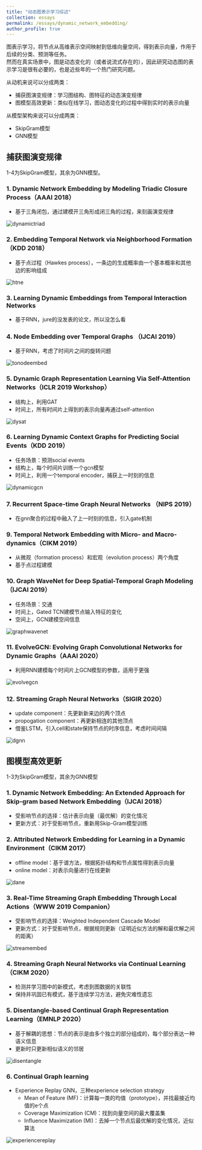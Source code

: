 ```yaml
---
title: "动态图表示学习综述"
collection: essays
permalink: /essays/dynamic_network_embedding/
author_profile: true
---
```


图表示学习，将节点从高维表示空间映射到低维向量空间，得到表示向量，作用于后续的分类、预测等任务。  
然而在真实场景中，图是动态变化的（或者说流式存在的），因此研究动态图的表示学习是很有必要的，也是近些年的一个热门研究问题。

从动机来说可以分成两类：
* 捕获图演变规律：学习图结构、图特征的动态演变规律
* 图模型高效更新：类似在线学习，图动态变化的过程中得到实时的表示向量

从模型架构来说可以分成两类：
* SkipGram模型
* GNN模型


## 捕获图演变规律

1-4为SkipGram模型，其余为GNN模型。

### 1. Dynamic Network Embedding by Modeling Triadic Closure Process（AAAI 2018）
* 基于三角闭包，通过建模开三角形成闭三角的过程，来刻画演变规律

![dynamictriad](dynamic_network_embedding_img/dynamictriad.png)

### 2. Embedding Temporal Network via Neighborhood Formation（KDD 2018）
* 基于点过程（Hawkes process），一条边的生成概率由一个基本概率和其他边的影响组成

![htne](dynamic_network_embedding_img/htne.png)

### 3. Learning Dynamic Embeddings from Temporal Interaction Networks
* 基于RNN，jure的没发表的论文，所以没怎么看

### 4. Node Embedding over Temporal Graphs （IJCAI 2019）
* 基于RNN，考虑了时间片之间的旋转问题

![tonodeembed](dynamic_network_embedding_img/tonodeembed.png)

### 5. Dynamic Graph Representation Learning Via Self-Attention Networks（ICLR 2019 Workshop）
* 结构上，利用GAT
* 时间上，所有时间片上得到的表示向量再通过self-attention

![dysat](dynamic_network_embedding_img/dysat.png)

### 6. Learning Dynamic Context Graphs for Predicting Social Events（KDD 2019）
* 任务场景：预测social events
* 结构上，每个时间片训练一个gcn模型
* 时间上，利用一个temporal encoder，捕获上一时刻的信息

![dynamicgcn](dynamic_network_embedding_img/dynamicgcn.png)

### 7. Recurrent Space-time Graph Neural Networks （NIPS 2019）
* 在gnn聚合的过程中融入了上一时刻的信息，引入gate机制

### 9. Temporal Network Embedding with Micro- and Macro-dynamics（CIKM 2019）
* 从微观（formation process）和宏观（evolution process）两个角度
* 基于点过程建模

### 10. Graph WaveNet for Deep Spatial-Temporal Graph Modeling（IJCAI 2019）
* 任务场景：交通
* 时间上，Gated TCN建模节点输入特征的变化
* 空间上，GCN建模空间信息

![graphwavenet](dynamic_network_embedding_img/graphwavenet.png)

### 11. EvolveGCN: Evolving Graph Convolutional Networks for Dynamic Graphs（AAAI 2020）
* 利用RNN建模每个时间片上GCN模型的参数，适用于更强

![evolvegcn](dynamic_network_embedding_img/evolvegcn.png)

### 12. Streaming Graph Neural Networks（SIGIR 2020）
* update component：先更新新来边的两个顶点
* propogation component：再更新相连的其他顶点
* 借鉴LSTM，引入cell和state保持节点的时序信息，考虑时间间隔

![dgnn](dynamic_network_embedding_img/dgnn.png)


## 图模型高效更新

1-3为SkipGram模型，其余为GNN模型

### 1. Dynamic Network Embedding: An Extended Approach for Skip-gram based Network Embedding（IJCAI 2018）
* 受影响节点的选择：估计表示向量（最优解）的变化情况
* 更新方式：对于受影响节点，重新用Skip-Gram模型训练

### 2. Attributed Network Embedding for Learning in a Dynamic Environment（CIKM 2017）
* offline model：基于谱方法，根据拓扑结构和节点属性得到表示向量
* online model：对表示向量进行在线更新

![dane](dynamic_network_embedding_img/dane.png)

### 3. Real-Time Streaming Graph Embedding Through Local Actions（WWW 2019 Companion）
* 受影响节点的选择：Weighted Independent Cascade Model 
* 更新方式：对于受影响节点，根据规则更新（证明近似方法的解和最优解之间的距离）

![streamembed](dynamic_network_embedding_img/streamembed.png)

### 4. Streaming Graph Neural Networks via Continual Learning（CIKM 2020）
* 检测并学习图中的新模式，考虑到图数据的关联性
* 保持并巩固已有模式，基于连续学习方法，避免灾难性遗忘

### 5. Disentangle-based Continual Graph Representation Learning（EMNLP 2020）
* 基于解耦的思想：节点的表示是由多个独立的部分组成的，每个部分表达一种语义信息
* 更新时只更新相似语义的邻居

![disentangle](dynamic_network_embedding_img/disentangle.png)

### 6. Continual Graph learning
* Experience Replay GNN，三种experience selection strategy
    * Mean of Feature (MF)：计算每一类的均值（prototype），并找最接近均值的e个点
    * Coverage Maximization (CM)：找到向量空间的最大覆盖集
    * Influence Maximization (MI)：去掉一个节点后最优解的变化情况，近似算法



![experiencereplay](dynamic_network_embedding_img/experiencereplay.png)
